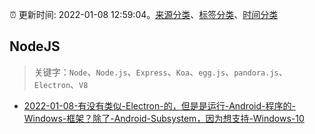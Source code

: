:alarm_clock: 更新时间: 2022-01-08 12:59:04。[来源分类](../README.md)、[标签分类](../TAGS.md)、[时间分类](../TIMELINE.md)

## NodeJS


> 关键字：`Node`、`Node.js`、`Express`、`Koa`、`egg.js`、`pandora.js`、`Electron`、`V8`



- [2022-01-08-有没有类似-Electron-的，但是是运行-Android-程序的-Windows-框架？除了-Android-Subsystem，因为想支持-Windows-10](https://www.v2ex.com/t/826993) 
